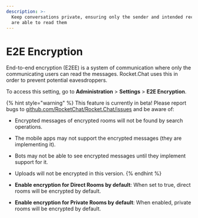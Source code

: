 ```yaml
---
description: >-
  Keep conversations private, ensuring only the sender and intended recipients
  are able to read them
---
```


# E2E Encryption

End-to-end encryption (E2EE) is a system of communication where only the communicating users can read the messages. Rocket.Chat uses this in order to prevent potential eavesdroppers.

To access this setting, go to **Administration** > **Settings** > **E2E Encryption**.

{% hint style="warning" %}
This feature is currently in beta! Please report bugs to [github.com/RocketChat/Rocket.Chat/issues](https://github.com/RocketChat/Rocket.Chat/issues) and be aware of:

* Encrypted messages of encrypted rooms will not be found by search operations.
* The mobile apps may not support the encrypted messages (they are implementing it).
* Bots may not be able to see encrypted messages until they implement support for it.
* Uploads will not be encrypted in this version.
{% endhint %}

* **Enable encryption for Direct Rooms by default**: When set to true, direct rooms will be encrypted by default.
* **Enable encryption for Private Rooms by default**: When enabled, private rooms will be encrypted by default.
